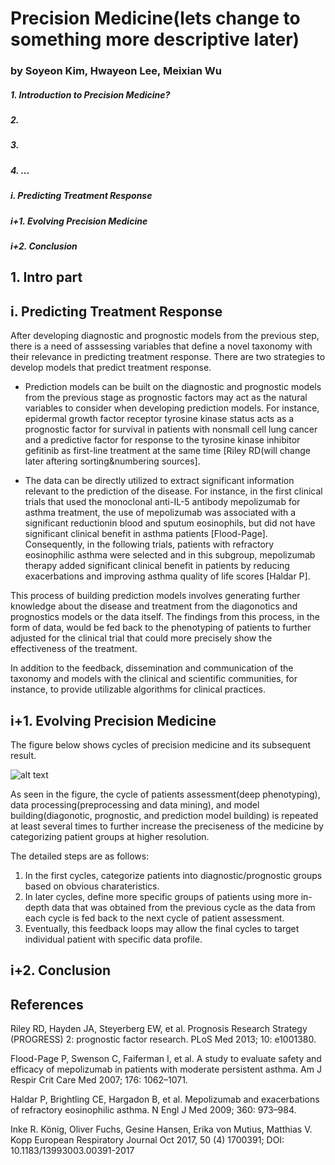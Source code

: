 
# Precision Medicine(lets change to something more descriptive later)
### by Soyeon Kim, Hwayeon Lee, Meixian Wu

##### 1. Introduction to Precision Medicine?
##### 2. 
##### 3. 
##### 4. ...
##### i. Predicting Treatment Response
##### i+1. Evolving Precision Medicine
##### i+2. Conclusion

## 1. Intro part


## i. Predicting Treatment Response

After developing diagnostic and prognostic models from the previous step, there is a need of asssessing variables that define a novel taxonomy with their relevance in predicting treatment response. There are two strategies to develop models that predict treatment response.

- Prediction models can be built on the diagnostic and prognostic models from the previous stage as prognostic factors may act as the natural variables to consider when developing prediction models. For instance, epidermal growth factor receptor tyrosine kinase status acts as a prognostic factor for survival in patients with nonsmall cell lung cancer and a predictive factor for response to the tyrosine kinase inhibitor gefitinib as first-line treatment at the same time [Riley RD(will change later aftering sorting&numbering sources].

- The data can be directly utilized to extract significant information relevant to the prediction of the disease. For instance, in the first clinical trials that used the monoclonal anti-IL-5 antibody mepolizumab for asthma treatment, the use of mepolizumab was associated with a significant reductionin blood and sputum eosinophils, but did not have significant clinical benefit in asthma patients [Flood-Page]. Consequently, in the following trials, patients with refractory eosinophilic asthma were selected and in this subgroup, mepolizumab therapy added significant clinical benefit in patients by reducing exacerbations and improving asthma quality of life scores [Haldar P].

This process of building prediction models involves generating further knowledge about the disease and treatment from the diagonotics and prognostics models or the data itself. The findings from this process, in the form of data, would be fed back to the phenotyping of patients to further adjusted for the clinical trial that could more precisely show the effectiveness of the treatment. 

In addition to the feedback, dissemination and communication of the taxonomy and models with the clinical and scientific communities, for instance, to provide utilizable algorithms for clinical practices.

## i+1. Evolving Precision Medicine

The figure below shows cycles of precision medicine and its subsequent result.

![alt text](https://erj.ersjournals.com/content/erj/50/4/1700391/F2.large.jpg)

As seen in the figure, the cycle of patients assessment(deep phenotyping), data processing(preprocessing and data mining), and model building(diagonotic, prognostic, and prediction model building) is repeated at least several times to further increase the preciseness of the medicine by categorizing patient groups at higher resolution. 

The detailed steps are as follows:

1. In the first cycles, categorize patients into diagnostic/prognostic groups based on obvious charateristics.
2. In later cycles, define more specific groups of patients using more in-depth data that was obtained from the previous cycle as the data from each cycle is fed back to the next cycle of patient assessment. 
3. Eventually, this feedback loops may allow the final cycles to target individual patient with specific data profile.

## i+2. Conclusion

## References

Riley RD, Hayden JA, Steyerberg EW, et al. Prognosis Research Strategy (PROGRESS) 2: prognostic factor research. PLoS Med 2013; 10: e1001380.

Flood-Page P, Swenson C, Faiferman I, et al. A study to evaluate safety and efficacy of mepolizumab in patients with moderate persistent asthma. Am J Respir Crit Care Med 2007; 176: 1062–1071.

Haldar P, Brightling CE, Hargadon B, et al. Mepolizumab and exacerbations of refractory eosinophilic asthma. N Engl J Med 2009; 360: 973–984.

Inke R. König, Oliver Fuchs, Gesine Hansen, Erika von Mutius, Matthias V. Kopp
European Respiratory Journal Oct 2017, 50 (4) 1700391; DOI: 10.1183/13993003.00391-2017
